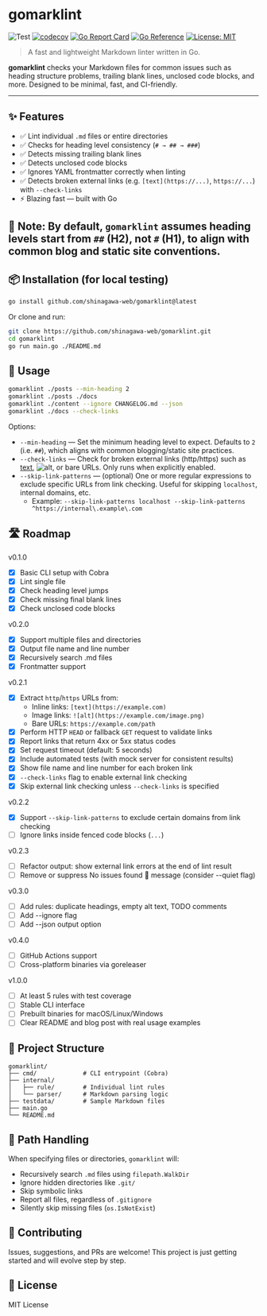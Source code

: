 # gomarklint

![Test](https://github.com/shinagawa-web/gomarklint/actions/workflows/test.yml/badge.svg)
[![codecov](https://codecov.io/gh/shinagawa-web/gomarklint/graph/badge.svg?token=5MGCYZZY7S)](https://codecov.io/gh/shinagawa-web/gomarklint)
[![Go Report Card](https://goreportcard.com/badge/github.com/shinagawa-web/gomarklint)](https://goreportcard.com/report/github.com/shinagawa-web/gomarklint)
[![Go Reference](https://pkg.go.dev/badge/github.com/shinagawa-web/gomarklint.svg)](https://pkg.go.dev/github.com/shinagawa-web/gomarklint)
[![License: MIT](https://img.shields.io/badge/License-MIT-yellow.svg)](LICENSE)

> A fast and lightweight Markdown linter written in Go.

**gomarklint** checks your Markdown files for common issues such as heading structure problems, trailing blank lines, unclosed code blocks, and more. Designed to be minimal, fast, and CI-friendly.

---

## ✨ Features

- ✅ Lint individual `.md` files or entire directories
- ✅ Checks for heading level consistency (`# → ## → ###`)
- ✅ Detects missing trailing blank lines
- ✅ Detects unclosed code blocks
- ✅ Ignores YAML frontmatter correctly when linting
- ✅ Detects broken external links (e.g. `[text](https://...)`, `https://...`) with `--check-links`
- ⚡️ Blazing fast — built with Go

📝 **Note:** By default, `gomarklint` assumes heading levels start from `##` (H2), not `#` (H1), to align with common blog and static site conventions.
---

## 📦 Installation (for local testing)

```bash
go install github.com/shinagawa-web/gomarklint@latest
```

Or clone and run:

```bash
git clone https://github.com/shinagawa-web/gomarklint.git
cd gomarklint
go run main.go ./README.md
```

## 🚀 Usage

```bash
gomarklint ./posts --min-heading 2
gomarklint ./posts ./docs
gomarklint ./content --ignore CHANGELOG.md --json
gomarklint ./docs --check-links
```

Options:

- `--min-heading` — Set the minimum heading level to expect. Defaults to `2` (i.e. `##`), which aligns with common blogging/static site practices.
- `--check-links` — Check for broken external links (http/https) such as [text](https://...), ![alt](https://...), or bare URLs. Only runs when explicitly enabled.
- `--skip-link-patterns` — (optional) One or more regular expressions to exclude specific URLs from link checking. Useful for skipping `localhost`, internal domains, etc.
  - Example: `--skip-link-patterns localhost --skip-link-patterns ^https://internal\.example\.com`
  
## 🛣 Roadmap

v0.1.0
- [x] Basic CLI setup with Cobra
- [x] Lint single file
- [x] Check heading level jumps
- [x] Check missing final blank lines
- [x] Check unclosed code blocks

v0.2.0
- [x] Support multiple files and directories
- [x] Output file name and line number
- [x] Recursively search .md files
- [x] Frontmatter support

v0.2.1
- [x] Extract `http`/`https` URLs from:
  - Inline links: `[text](https://example.com)`
  - Image links: `![alt](https://example.com/image.png)`
  - Bare URLs: `https://example.com/path`
- [x] Perform HTTP `HEAD` or fallback `GET` request to validate links
- [x] Report links that return 4xx or 5xx status codes
- [x] Set request timeout (default: 5 seconds)
- [x] Include automated tests (with mock server for consistent results)
- [x] Show file name and line number for each broken link
- [x] `--check-links` flag to enable external link checking
- [x] Skip external link checking unless `--check-links` is specified

v0.2.2
- [x] Support `--skip-link-patterns` to exclude certain domains from link checking
- [ ] Ignore links inside fenced code blocks (```...```)

v0.2.3
- [ ] Refactor output: show external link errors at the end of lint result
- [ ] Remove or suppress No issues found 🎉 message (consider --quiet flag)

v0.3.0
- [ ] Add rules: duplicate headings, empty alt text, TODO comments
- [ ] Add --ignore flag
- [ ] Add --json output option

v0.4.0
- [ ] GitHub Actions support
- [ ] Cross-platform binaries via goreleaser

v1.0.0
- [ ] At least 5 rules with test coverage
- [ ] Stable CLI interface
- [ ] Prebuilt binaries for macOS/Linux/Windows
- [ ] Clear README and blog post with real usage examples

## 📁 Project Structure

```
gomarklint/
├── cmd/             # CLI entrypoint (Cobra)
├── internal/
│   ├── rule/        # Individual lint rules
│   └── parser/      # Markdown parsing logic
├── testdata/        # Sample Markdown files
├── main.go
└── README.md
```

## 📁 Path Handling

When specifying files or directories, `gomarklint` will:

- Recursively search `.md` files using `filepath.WalkDir`
- Ignore hidden directories like `.git/`
- Skip symbolic links
- Report all files, regardless of `.gitignore`
- Silently skip missing files (`os.IsNotExist`)

## 🤝 Contributing

Issues, suggestions, and PRs are welcome!
This project is just getting started and will evolve step by step.

## 📜 License

MIT License

